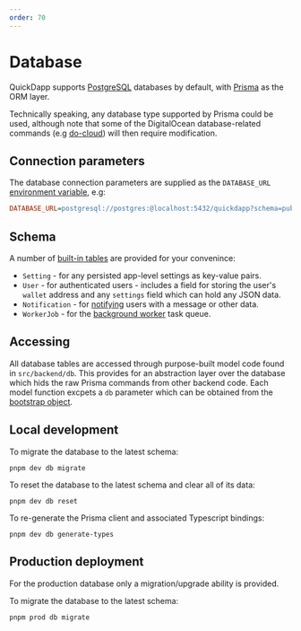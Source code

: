 ```yaml
---
order: 70
---
```


# Database

QuickDapp supports [PostgreSQL](https://www.postgresql.org/) databases by default, with [Prisma](https://www.prisma.io/) as the ORM layer. 

Technically speaking, any database type supported by Prisma could be used, although note that some of the DigitalOcean database-related commands (e.g [do-cloud](../command-line/do-cloud.md)) will then require modification.

## Connection parameters

The database connection parameters are supplied as the `DATABASE_URL` [environment variable](../environment-variables.md), e.g:

```ini
DATABASE_URL=postgresql://postgres:@localhost:5432/quickdapp?schema=public
```

## Schema

A number of [built-in tables](https://github.com/QuickDapp/QuickDapp/tree/master/src/backend/prisma/schema.prisma) are provided for your convenince:

* `Setting` - for any persisted app-level settings as key-value pairs.
* `User` - for authenticated users - includes a field for storing the user's `wallet` address and any `settings` field which can hold any JSON data.
* `Notification` - for [notifying](../users/notifications.md) users with a message or other data.
* `WorkerJob` - for the [background worker](../worker/index.md) task queue.

## Accessing

All database tables are accessed through purpose-built model code found in `src/backend/db`. This provides for an abstraction layer over the database which hids the raw Prisma commands from other backend code. Each model function excpets a `db` parameter which can be obtained from the [bootstrap object](./bootstrapped.md).

## Local development

To migrate the database to the latest schema:

```shell
pnpm dev db migrate
```

To reset the database to the latest schema and clear all of its data:

```shell
pnpm dev db reset
```

To re-generate the Prisma client and associated Typescript bindings:

```shell
pnpm dev db generate-types
```

## Production deployment

For the production database only a migration/upgrade ability is provided. 

To migrate the database to the latest schema:

```shell
pnpm prod db migrate
```






